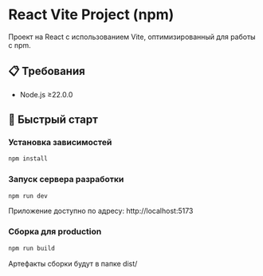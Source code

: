 # React Vite Project (npm)

Проект на React с использованием Vite, оптимизированный для работы с npm.

## 📋 Требования
- Node.js ≥22.0.0

## 🚀 Быстрый старт

### Установка зависимостей
```bash
npm install
```

### Запуск сервера разработки
```bash
npm run dev
```
Приложение доступно по адресу: http://localhost:5173

### Сборка для production

```bash
npm run build
```
Артефакты сборки будут в папке dist/
